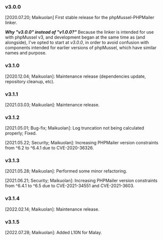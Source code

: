 ### v3.0.0

[2020.07.20; Maikuolan] First stable release for the phpMussel-PHPMailer linker.

__*Why "v3.0.0" instead of "v1.0.0?"*__ Because the linker is intended for use with phpMussel v3, and development began at the same time as (and alongside), I've opted to start at *v3.0.0*, in order to avoid confusion with components intended for earlier versions of phpMussel, which have similar names and purpose.

### v3.1.0

[2020.12.04; Maikuolan]: Maintenance release (dependencies update, repository cleanup, etc).

### v3.1.1

[2021.03.03; Maikuolan]: Maintenance release.

### v3.1.2

[2021.05.01; Bug-fix; Maikuolan]: Log truncation not being calculated properly; Fixed.

[2021.05.22; Security; Maikuolan]: Increasing PHPMailer version constraints from ^6.2 to ^6.4.1 due to CVE-2020-36326.

### v3.1.3

[2021.05.28; Maikuolan]: Performed some minor refactoring.

[2021.06.21; Security; Maikuolan]: Increasing PHPMailer version constraints from ^6.4.1 to ^6.5 due to CVE-2021-34551 and CVE-2021-3603.

### v3.1.4

[2022.02.14; Maikuolan]: Maintenance release.

### v3.1.5

[2022.07.28; Maikuolan]: Added L10N for Malay.
